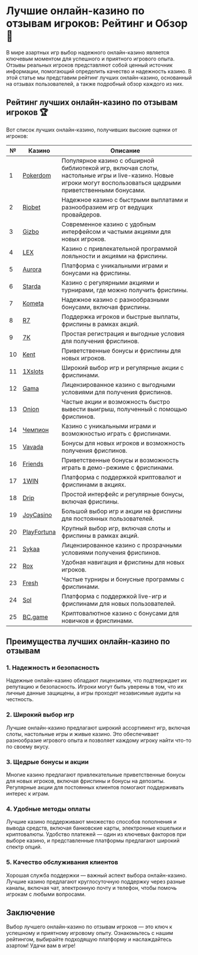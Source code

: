 # Лучшие онлайн-казино по отзывам игроков: Рейтинг и Обзор 🎰

В мире азартных игр выбор надежного онлайн-казино является ключевым моментом для успешного и приятного игрового опыта. Отзывы реальных игроков представляют собой ценный источник информации, помогающий определить качество и надежность казино. В этой статье мы представим рейтинг лучших онлайн-казино, основанный на отзывах пользователей, а также подробный обзор каждого из них.

## Рейтинг лучших онлайн-казино по отзывам игроков 🏆

Вот список лучших онлайн-казино, получивших высокие оценки от игроков:

| №  | Казино      | Описание                                                   |
|----|-------------|------------------------------------------------------------|
| 1  | [Pokerdom](https://brandplay.link/4k77v2yx) | Популярное казино с обширной библиотекой игр, включая слоты, настольные игры и live-казино. Новые игроки могут воспользоваться щедрыми приветственными бонусами. |
| 2  | [Riobet](https://brandplay.link/7xBLTPyj) | Надежное казино с быстрыми выплатами и разнообразием игр от ведущих провайдеров. |
| 3  | [Gizbo](https://brandplay.link/bprXw4YV) | Современное казино с удобным интерфейсом и частыми акциями для новых игроков. |
| 4  | [LEX](https://brandplay.link/zW4hdDFV) | Казино с привлекательной программой лояльности и акциями на фриспины. |
| 5  | [Aurora](https://10trafic-stat2.com/click/668546556bcc6313411604bd/6766/13032/subaccount) | Платформа с уникальными играми и бонусами на фриспины. |
| 6  | [Starda](https://brandplay.link/fB7xwRFL) | Казино с регулярными акциями и турнирами, где можно получить фриспины. |
| 7  | [Kometa](https://brandplay.link/8ZymQJV8) | Надежное казино с разнообразными бонусами, включая фриспины. |
| 8  | [R7](https://brandplay.link/bMd3Yjsw) | Поддержка игроков и быстрые выплаты, фриспины в рамках акций. |
| 9  | [7K](https://brandplay.link/BvQyFShp) | Простая регистрация и выгодные условия для получения фриспинов. |
| 10 | [Kent](https://brandplay.link/Fv2WP3js) | Приветственные бонусы и фриспины для новых игроков. |
| 11 | [1Xslots](https://brandplay.link/hSB1khtr) | Широкий выбор игр и регулярные акции с фриспинами. |
| 12 | [Gama](https://brandplay.link/j6NMKsDz) | Лицензированное казино с выгодными условиями для получения фриспинов. |
| 13 | [Onion](https://brandplay.link/zBGRVpQ9) | Частые акции и возможность быстро вывести выигрыш, полученный с помощью фриспинов. |
| 14 | [Чемпион](https://temon-gter.cfd/go/lRq?p80412p304504pcc44t17455) | Казино с уникальными играми и возможностью играть с фриспинами. |
| 15 | [Vavada](https://vavadapartner.pro/?promo=ea5c9275-6854-4505-94fc-95ab18221945-linkb2) | Бонусы для новых игроков и возможность получения фриспинов. |
| 16 | [Friends](https://gofriends.vc/linkb2) | Приветственные бонусы и возможность играть в демо-режиме с фриспинами. |
| 17 | [1WIN](https://brandplay.link/smXVpBbG) | Платформа с поддержкой криптовалют и фриспинами в акциях. |
| 18 | [Drip](https://drp-ircp01.com/c07e6a3db) | Простой интерфейс и регулярные бонусы, включая фриспины. |
| 19 | [JoyCasino](https://rpc30.call2me.pro/?/ru/registration?apkpop=0&partner=p24970p3291217pc98f) | Большой выбор игр и акции на фриспины для постоянных пользователей. |
| 20 | [PlayFortuna](https://fortunapromo.net/alt/playfortuna/registration?0dc4a9362a71feb7e3f165fb8e766f70) | Крупный выбор игр, включая слоты и фриспины в рамках акций. |
| 21 | [Sykaa](https://s-two-way.com/?source=linkb2&pid=30697) | Лицензированное казино с прозрачными условиями получения фриспинов. |
| 22 | [Rox](https://rox-pvwfpjgcxe.com/cb1ee18a5) | Удобная навигация и фриспины для новых игроков. |
| 23 | [Fresh](https://fresh-eumwkxwao.com/c3f7b485d) | Частые турниры и бонусные программы с фриспинами. |
| 24 | [Sol](https://sol-mmtdzfbaco.com/cb2415bca) | Платформа с поддержкой live-игр и фриспинами для новых пользователей. |
| 25 | [BC.game](https://partnerbcgame.com/dcc53d441) | Криптовалютное казино с бонусами для новичков и фриспинами. |

## Преимущества лучших онлайн-казино по отзывам

### 1. Надежность и безопасность

Надежные онлайн-казино обладают лицензиями, что подтверждает их репутацию и безопасность. Игроки могут быть уверены в том, что их личные данные защищены, а игры проходят независимые аудиты на честность.

### 2. Широкий выбор игр

Лучшие онлайн-казино предлагают широкий ассортимент игр, включая слоты, настольные игры и живые казино. Это обеспечивает разнообразие игрового опыта и позволяет каждому игроку найти что-то по своему вкусу.

### 3. Щедрые бонусы и акции

Многие казино предлагают привлекательные приветственные бонусы для новых игроков, включая фриспины и бонусы на депозиты. Регулярные акции для постоянных клиентов помогают поддерживать интерес к играм.

### 4. Удобные методы оплаты

Лучшие казино поддерживают множество способов пополнения и вывода средств, включая банковские карты, электронные кошельки и криптовалюты. Удобство платежей — один из ключевых факторов при выборе казино, и представленные платформы предлагают широкий спектр опций.

### 5. Качество обслуживания клиентов

Хорошая служба поддержки — важный аспект выбора онлайн-казино. Лучшие казино предлагают круглосуточную поддержку через разные каналы, включая чат, электронную почту и телефон, чтобы помочь игрокам с любыми вопросами.

## Заключение

Выбор лучшего онлайн-казино по отзывам игроков — это ключ к успешному и приятному игровому опыту. Ознакомьтесь с нашим рейтингом, выбирайте подходящую платформу и наслаждайтесь азартом! Удачи вам в игре!
